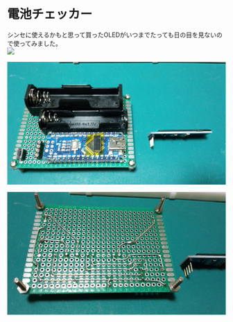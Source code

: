 # 電池チェッカー
シンセに使えるかもと思って買ったOLEDがいつまでたっても日の目を見ないので使ってみました。  
[![](https://img.youtube.com/vi/ZLzqLWSBMcM/0.jpg)](https://www.youtube.com/watch?v=ZLzqLWSBMcM)

![](https://github.com/mkomakonkon/electronic-work/blob/master/Battery%20checker/photos/Parts%20side%20BCHK.JPG)  
  
![](https://github.com/mkomakonkon/electronic-work/blob/master/Battery%20checker/photos/Wiring%20side%20BCHK.JPG)  
